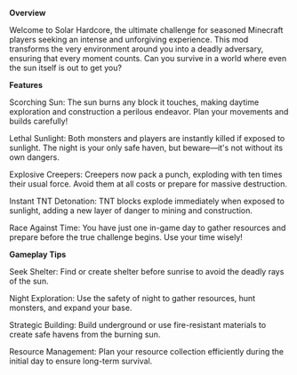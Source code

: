 **Overview**

Welcome to Solar Hardcore, the ultimate challenge for seasoned Minecraft players seeking an intense and unforgiving experience. This mod transforms the very environment around you into a deadly adversary, ensuring that every moment counts. Can you survive in a world where even the sun itself is out to get you?

**Features**

Scorching Sun: The sun burns any block it touches, making daytime exploration and construction a perilous endeavor. Plan your movements and builds carefully!

Lethal Sunlight: Both monsters and players are instantly killed if exposed to sunlight. The night is your only safe haven, but beware—it's not without its own dangers.

Explosive Creepers: Creepers now pack a punch, exploding with ten times their usual force. Avoid them at all costs or prepare for massive destruction.

Instant TNT Detonation: TNT blocks explode immediately when exposed to sunlight, adding a new layer of danger to mining and construction.

Race Against Time: You have just one in-game day to gather resources and prepare before the true challenge begins. Use your time wisely!

**Gameplay Tips**

Seek Shelter: Find or create shelter before sunrise to avoid the deadly rays of the sun.

Night Exploration: Use the safety of night to gather resources, hunt monsters, and expand your base.

Strategic Building: Build underground or use fire-resistant materials to create safe havens from the burning sun.

Resource Management: Plan your resource collection efficiently during the initial day to ensure long-term survival.